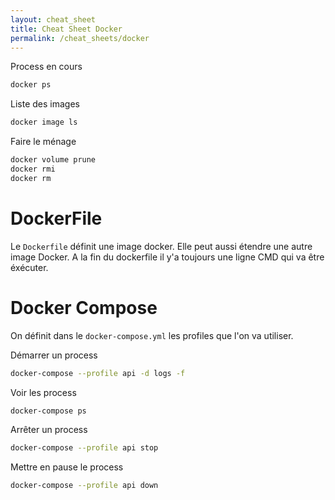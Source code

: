 ```yaml
---
layout: cheat_sheet
title: Cheat Sheet Docker
permalink: /cheat_sheets/docker
---
```


Process en cours

```bash
docker ps
```

Liste des images

```bash
docker image ls
```

Faire le ménage

```bash
docker volume prune
docker rmi
docker rm
```

# DockerFile

Le `Dockerfile` définit une image docker. Elle peut aussi étendre une autre image Docker. A la fin du dockerfile il y'a toujours une ligne CMD qui va être éxécuter.


# Docker Compose

On définit dans le `docker-compose.yml` les profiles que l'on va utiliser.

Démarrer un process

```bash
docker-compose --profile api -d logs -f
```

Voir les process

```bash
docker-compose ps
```

Arrêter un process

```bash
docker-compose --profile api stop
```

Mettre en pause le process

```bash
docker-compose --profile api down
```


